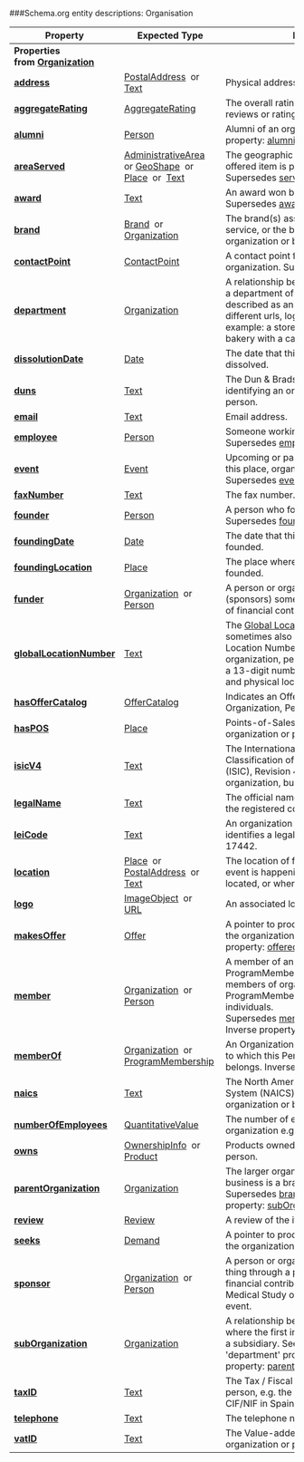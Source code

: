 ###Schema.org entity descriptions: Organisation

| **Property**                                                        | **Expected Type**                                                | **Description**                                                                                                                                                                                                                                                |
|---------------------------------------------------------------------|------------------------------------------------------------------|----------------------------------------------------------------------------------------------------------------------------------------------------------------------------------------------------------------------------------------------------------------|
| **Properties from [Organization](https://schema.org/Organization)** |
| [**address**](https://schema.org/address)                           | [PostalAddress](https://schema.org/PostalAddress)  or          [Text](https://schema.org/Text)                                   | Physical address of the item.                                                                                                                                                                                                                                  |
| [**aggregateRating**](https://schema.org/aggregateRating)           | [AggregateRating](https://schema.org/AggregateRating)            | The overall rating, based on a collection of reviews or ratings, of the item.                                                                                                                                                                                  |
| [**alumni**](https://schema.org/alumni)                             | [Person](https://schema.org/Person)                              | Alumni of an organization.                                                                                                                                                                                                                                Inverse property: [alumniOf](https://schema.org/alumniOf).                                                                                                                                                                                                      |
| [**areaServed**](https://schema.org/areaServed)                     | [AdministrativeArea](https://schema.org/AdministrativeArea)  or [GeoShape](https://schema.org/GeoShape)  or                    [Place](https://schema.org/Place)  or  [Text](https://schema.org/Text)                                   | The geographic area where a service or offered item is provided. Supersedes [serviceArea](https://schema.org/serviceArea).                                                                                                                                     |
| [**award**](https://schema.org/award)                               | [Text](https://schema.org/Text)                                  | An award won by or for this item. Supersedes [awards](https://schema.org/awards).                                                                                                                                                                              |
| [**brand**](https://schema.org/brand)                               | [Brand](https://schema.org/Brand)  or                        [Organization](https://schema.org/Organization)                   | The brand(s) associated with a product or service, or the brand(s) maintained by an organization or business person.                                                                                                                                           |
| [**contactPoint**](https://schema.org/contactPoint)                 | [ContactPoint](https://schema.org/ContactPoint)                  | A contact point for a person or organization. Supersedes [contactPoints](https://schema.org/contactPoints).                                                                                                                                                    |
| [**department**](https://schema.org/department)                     | [Organization](https://schema.org/Organization)                  | A relationship between an organization and a department of that organization, also described as an organization (allowing different urls, logos, opening hours). For example: a store with a pharmacy, or a bakery with a cafe.                                |
| [**dissolutionDate**](https://schema.org/dissolutionDate)           | [Date](https://schema.org/Date)                                  | The date that this organization was dissolved.                                                                                                                                                                                                                 |
| [**duns**](https://schema.org/duns)                                 | [Text](https://schema.org/Text)                                  | The Dun & Bradstreet DUNS number for identifying an organization or business person.                                                                                                                                                                           |
| [**email**](https://schema.org/email)                               | [Text](https://schema.org/Text)                                  | Email address.                                                                                                                                                                                                                                                 |
| [**employee**](https://schema.org/employee)                         | [Person](https://schema.org/Person)                              | Someone working for this organization. Supersedes [employees](https://schema.org/employees).                                                                                                                                                                   |
| [**event**](https://schema.org/event)                               | [Event](https://schema.org/Event)                                | Upcoming or past event associated with this place, organization, or action. Supersedes [events](https://schema.org/events).                                                                                                                                    |
| [**faxNumber**](https://schema.org/faxNumber)                       | [Text](https://schema.org/Text)                                  | The fax number.                                                                                                                                                                                                                                                |
| [**founder**](https://schema.org/founder)                           | [Person](https://schema.org/Person)                              | A person who founded this organization. Supersedes [founders](https://schema.org/founders).                                                                                                                                                                    |
| [**foundingDate**](https://schema.org/foundingDate)                 | [Date](https://schema.org/Date)                                  | The date that this organization was founded.                                                                                                                                                                                                                   |
| [**foundingLocation**](https://schema.org/foundingLocation)         | [Place](https://schema.org/Place)                                | The place where the Organization was founded.                                                                                                                                                                                                                  |
| [**funder**](https://schema.org/funder)                             | [Organization](https://schema.org/Organization)  or    [Person](https://schema.org/Person)                               | A person or organization that supports (sponsors) something through some kind of financial contribution.                                                                                                                                                       |
| [**globalLocationNumber**](https://schema.org/globalLocationNumber) | [Text](https://schema.org/Text)                                  | The [Global Location Number](http://www.gs1.org/gln) (GLN, sometimes also referred to as International Location Number or ILN) of the respective organization, person, or place. The GLN is a 13-digit number used to identify parties and physical locations. |
| [**hasOfferCatalog**](https://schema.org/hasOfferCatalog)           | [OfferCatalog](https://schema.org/OfferCatalog)                  | Indicates an OfferCatalog listing for this Organization, Person, or Service.                                                                                                                                                                                   |
| [**hasPOS**](https://schema.org/hasPOS)                             | [Place](https://schema.org/Place)                                | Points-of-Sales operated by the organization or person.                                                                                                                                                                                                        |
| [**isicV4**](https://schema.org/isicV4)                             | [Text](https://schema.org/Text)                                  | The International Standard of Industrial Classification of All Economic Activities (ISIC), Revision 4 code for a particular organization, business person, or place.                                                                                           |
| [**legalName**](https://schema.org/legalName)                       | [Text](https://schema.org/Text)                                  | The official name of the organization, e.g. the registered company name.                                                                                                                                                                                       |
| [**leiCode**](https://schema.org/leiCode)                           | [Text](https://schema.org/Text)                                  | An organization identifier that uniquely identifies a legal entity as defined in ISO 17442.                                                                                                                                                                    |
| [**location**](https://schema.org/location)                         | [Place](https://schema.org/Place)  or          [PostalAddress](https://schema.org/PostalAddress)  or          [Text](https://schema.org/Text)                                   | The location of for example where the event is happening, an organization is located, or where an action takes place.                                                                                                                                          |
| [**logo**](https://schema.org/logo)                                 | [ImageObject](https://schema.org/ImageObject)  or        [URL](https://schema.org/URL)                                     | An associated logo.                                                                                                                                                                                                                                            |
| [**makesOffer**](https://schema.org/makesOffer)                     | [Offer](https://schema.org/Offer)                                | A pointer to products or services offered by the organization or person.                                                                                                                                                                       Inverse property: [offeredBy](https://schema.org/offeredBy).                                                                                                                                                                                                    |
| [**member**](https://schema.org/member)                             | [Organization](https://schema.org/Organization)  or  [Person](https://schema.org/Person)                               | A member of an Organization or a ProgramMembership. Organizations can be members of organizations; ProgramMembership is typically for individuals. Supersedes [members](https://schema.org/members),[musicGroupMember](https://schema.org/musicGroupMember).   Inverse property: [memberOf](https://schema.org/memberOf).                                                                                                                                                                                                      |
| [**memberOf**](https://schema.org/memberOf)                         | [Organization](https://schema.org/Organization)  or      [ProgramMembership](https://schema.org/ProgramMembership)         | An Organization (or ProgramMembership) to which this Person or Organization belongs.                                                                                                                                                                          Inverse property: [member](https://schema.org/member).                                                                                                                                                                                                          |
| [**naics**](https://schema.org/naics)                               | [Text](https://schema.org/Text)                                  | The North American Industry Classification System (NAICS) code for a particular organization or business person.                                                                                                                                               |
| [**numberOfEmployees**](https://schema.org/numberOfEmployees)       | [QuantitativeValue](https://schema.org/QuantitativeValue)        | The number of employees in an organization e.g. business.                                                                                                                                                                                                      |
| [**owns**](https://schema.org/owns)                                 | [OwnershipInfo](https://schema.org/OwnershipInfo)  or       [Product](https://schema.org/Product)                             | Products owned by the organization or person.                                                                                                                                                                                                                  |
| [**parentOrganization**](https://schema.org/parentOrganization)     | [Organization](https://schema.org/Organization)                  | The larger organization that this local business is a branch of, if any. Supersedes [branchOf](https://schema.org/branchOf).                                                                                                                                    Inverse property: [subOrganization](https://schema.org/subOrganization).                                                                                                                                                                                        |
| [**review**](https://schema.org/review)                             | [Review](https://schema.org/Review)                              | A review of the item. Supersedes [reviews](https://schema.org/reviews).                                                                                                                                                                                        |
| [**seeks**](https://schema.org/seeks)                               | [Demand](https://schema.org/Demand)                              | A pointer to products or services sought by the organization or person (demand).                                                                                                                                                                               |
| [**sponsor**](https://schema.org/sponsor)                           | [Organization](https://schema.org/Organization)  or        [Person](https://schema.org/Person)                               | A person or organization that supports a thing through a pledge, promise, or financial contribution. e.g. a sponsor of a Medical Study or a corporate sponsor of an event.                                                                                     |
| [**subOrganization**](https://schema.org/subOrganization)           | [Organization](https://schema.org/Organization)                  | A relationship between two organizations where the first includes the second, e.g., as a subsidiary. See also: the more specific 'department' property.                                                                                                        Inverse property: [parentOrganization](https://schema.org/parentOrganization).                                                                                                                                                                                  |
| [**taxID**](https://schema.org/taxID)                               | [Text](https://schema.org/Text)                                  | The Tax / Fiscal ID of the organization or person, e.g. the TIN in the US or the CIF/NIF in Spain.                                                                                                                                                             |
| [**telephone**](https://schema.org/telephone)                       | [Text](https://schema.org/Text)                                  | The telephone number.                                                                                                                                                                                                                                          |
| [**vatID**](https://schema.org/vatID)                               | [Text](https://schema.org/Text)                                  | The Value-added Tax ID of the organization or person.                                                                                                                                                                                                          |
